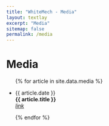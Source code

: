```yaml
---
title: "WhiteMech - Media"
layout: textlay
excerpt: "Media"
sitemap: false
permalink: /media
---
```


# Media

<ul>
{% for article in site.data.media %}
<li>
<p class="text-justify">
{{ article.date }}<br>
<b>{{ article.title }}</b><br>
<a target="_blank" href="{{ article.url }}"><i class="material-icons-round">link</i></a>
</p>
</li>
{% endfor %}
</ul>